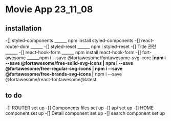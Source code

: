 # Movie App 23_11_08

## installation
-[] styled-components ______  npm install styled-components
-[] react-router-dom ______ 
-[] styled-reset ______ npm i styled-reset
-[] Title 관련 ______ 
-[] react-hook-form ______ npm install react-hook-form
-[] fort-awesome ______npm i --save @fortawesome/fontawesome-svg-core
		  |____npm i --save @fortawesome/free-solid-svg-icons
		  |    npm i --save @fortawesome/free-regular-svg-icons
		  |    npm i --save @fortawesome/free-brands-svg-icons
	  	  |____ npm i --save @fortawesome/react-fontawesome@latest

## to do 
-[] ROUTER set up
-[] Components files set up
-[] api set up
-[] HOME component set up
-[] Detail component set up
-[] search component set up


